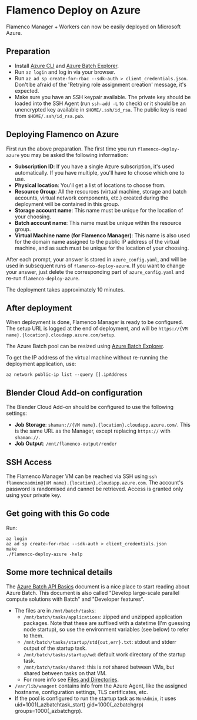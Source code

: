 # Flamenco Deploy on Azure

Flamenco Manager + Workers can now be easily deployed on Microsoft Azure.

## Preparation

- Install [Azure CLI](https://docs.microsoft.com/en-us/cli/azure/install-azure-cli-apt?view=azure-cli-latest)
  and [Azure Batch Explorer](https://azure.github.io/BatchExplorer/).
- Run `az login` and log in via your browser.
- Run `az ad sp create-for-rbac --sdk-auth > client_credentials.json`. Don't be afraid of the
  'Retrying role assignment creation' message, it's expected.
- Make sure you have an SSH keypair available. The private key should be loaded into the SSH Agent
  (run `ssh-add -L` to check) or it should be an unencrypted key available in `$HOME/.ssh/id_rsa`.
  The public key is read from `$HOME/.ssh/id_rsa.pub`.


## Deploying Flamenco on Azure

First run the above preparation. The first time you run `flamenco-deploy-azure` you may be asked the
following information:

  - **Subscription ID**: If you have a single Azure subscription, it's used automatically. If you
    have multiple, you'll have to choose which one to use.
  - **Physical location**: You'll get a list of locations to choose from.
  - **Resource Group**: All the resources (virtual machine, storage and batch accounts, virtual
    network components, etc.) created during the deployment will be contained in this group.
  - **Storage account name**: This name must be unique for the location of your choosing.
  - **Batch account name**: This name must be unique within the resource group.
  - **Virtual Machine name (for Flamenco Manager)**: This name is also used for the domain name
    assigned to the public IP address of the virtual machine, and as such must be unique for the
    location of your choosing.

After each prompt, your answer is stored in `azure_config.yaml`, and will be used in subsequent runs
of `flamenco-deploy-azure`. If you want to change your answer, just delete the corresponding part of
`azure_config.yaml` and re-run `flamenco-deploy-azure`.

The deployment takes approximately 10 minutes.


## After deployment

When deployment is done, Flamenco Manager is ready to be configured. The setup URL is logged at the
end of deployment, and will be `https://{VM name}.{location}.cloudapp.azure.com/setup`.

The Azure Batch pool can be resized using [Azure Batch Explorer](https://azure.github.io/BatchExplorer/).

To get the IP address of the virtual machine without re-running the deployment application, use:

    az network public-ip list --query [].ipAddress

## Blender Cloud Add-on configuration

The Blender Cloud Add-on should be configured to use the following settings:

- **Job Storage**: `shaman://{VM name}.{location}.cloudapp.azure.com/`. This is the same URL as the
  Manager, except replacing `https://` with `shaman://`.
- **Job Output**: `/mnt/flamenco-output/render`


## SSH Access

The Flamenco Manager VM can be reached via SSH using `ssh flamencoadmin@{VM name}.{location}.cloudapp.azure.com`.
The account's password is randomised and cannot be retrieved. Access is granted only using your private key.


## Get going with this Go code

Run:

    az login
    az ad sp create-for-rbac --sdk-auth > client_credentials.json
    make
    ./flamenco-deploy-azure -help


## Some more technical details

The [Azure Batch API Basics](https://docs.microsoft.com/en-us/azure/batch/batch-api-basics)
document is a nice place to start reading about Azure Batch. This document is also called
"Develop large-scale parallel compute solutions with Batch" and "Developer features".

- The files are in `/mnt/batch/tasks`:
    - `/mnt/batch/tasks/applications`: zipped and unzipped application packages.
      Note that these are suffixed with a datetime (I'm guessing node startup),
      so use the environment variables (see below) to refer to them.
    - `/mnt/batch/tasks/startup/std{out,err}.txt`: stdout and stderr output of
      the startup task.
    - `/mnt/batch/tasks/startup/wd`: default work directory of the startup task.
    - `/mnt/batch/tasks/shared`: this is *not* shared between VMs, but shared
      between tasks on that VM.
    - For more info see [Files and Directories](https://docs.microsoft.com/en-us/azure/batch/batch-api-basics#files-and-directories).
- `/var/lib/waagent` contains info from the Azure Agent, like the assigned
  hostname, configuration settings, TLS certificates, etc.
- If the pool is configured to run the startup task as `NonAdmin`, it uses
  uid=1001(_azbatchtask_start) gid=1000(_azbatchgrp) groups=1000(_azbatchgrp).
